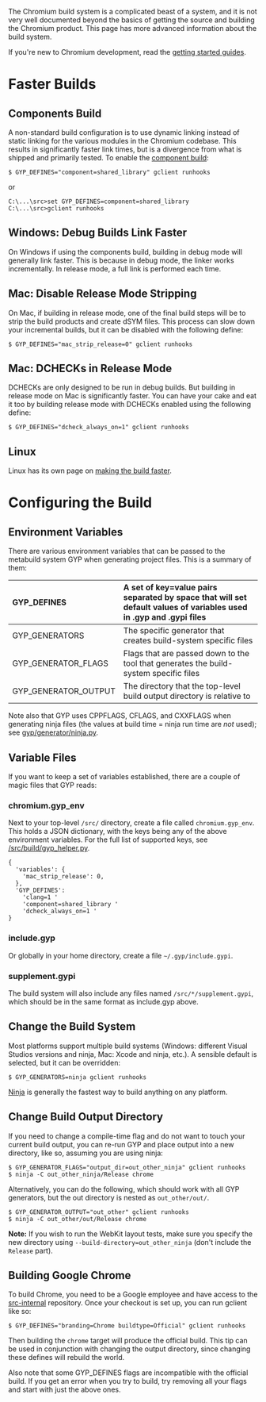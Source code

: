 The Chromium build system is a complicated beast of a system, and it is not very well documented beyond the basics of getting the source and building the Chromium product. This page has more advanced information about the build system.

If you're new to Chromium development, read the [getting started guides](http://dev.chromium.org/developers/how-tos/get-the-code).



# Faster Builds

## Components Build

A non-standard build configuration is to use dynamic linking instead of static linking for the various modules in the Chromium codebase. This results in significantly faster link times, but is a divergence from what is shipped and primarily tested. To enable the [component build](http://www.chromium.org/developers/how-tos/component-build):

```
$ GYP_DEFINES="component=shared_library" gclient runhooks
```

or

```
C:\...\src>set GYP_DEFINES=component=shared_library
C:\...\src>gclient runhooks
```


## Windows: Debug Builds Link Faster

On Windows if using the components build, building in debug mode will generally link faster. This is because in debug mode, the linker works incrementally. In release mode, a full link is performed each time.

## Mac: Disable Release Mode Stripping

On Mac, if building in release mode, one of the final build steps will be to strip the build products and create dSYM files. This process can slow down your incremental builds, but it can be disabled with the following define:

```
$ GYP_DEFINES="mac_strip_release=0" gclient runhooks
```

## Mac: DCHECKs in Release Mode

DCHECKs are only designed to be run in debug builds. But building in release mode on Mac is significantly faster. You can have your cake and eat it too by building release mode with DCHECKs enabled using the following define:

```
$ GYP_DEFINES="dcheck_always_on=1" gclient runhooks
```

## Linux

Linux has its own page on [making the build faster](https://code.google.com/p/chromium/wiki/LinuxFasterBuilds).

# Configuring the Build

## Environment Variables

There are various environment variables that can be passed to the metabuild system GYP when generating project files. This is a summary of them:

| GYP\_DEFINES | A set of key=value pairs separated by space that will set default values of variables used in .gyp and .gypi files |
|:-------------|:-------------------------------------------------------------------------------------------------------------------|
| GYP\_GENERATORS | The specific generator that creates build-system specific files                                                    |
| GYP\_GENERATOR\_FLAGS | Flags that are passed down to the tool that generates the build-system specific files                              |
| GYP\_GENERATOR\_OUTPUT | The directory that the top-level build output directory is relative to                                             |

Note also that GYP uses CPPFLAGS, CFLAGS, and CXXFLAGS when generating ninja files (the values at build time = ninja run time are _not_ used); see [gyp/generator/ninja.py](https://code.google.com/p/chromium/codesearch#chromium/src/tools/gyp/pylib/gyp/generator/ninja.py&q=cxxflags).

## Variable Files

If you want to keep a set of variables established, there are a couple of magic files that GYP reads:

### chromium.gyp\_env

Next to your top-level `/src/` directory, create a file called `chromium.gyp_env`. This holds a JSON dictionary, with the keys being any of the above environment variables. For the full list of supported keys, see [/src/build/gyp\_helper.py](https://code.google.com/p/chromium/codesearch#chromium/src/build/gyp_helper.py&sq=package:chromium&type=cs&q=file:gyp_helper.py%5Cb).

```
{
  'variables': {
    'mac_strip_release': 0,
  },
  'GYP_DEFINES':
    'clang=1 '
    'component=shared_library '
    'dcheck_always_on=1 '
}
```


### include.gyp

Or globally in your home directory, create a file `~/.gyp/include.gypi`.

### supplement.gypi

The build system will also include any files named `/src/*/supplement.gypi`, which should be in the same format as include.gyp above.

## Change the Build System

Most platforms support multiple build systems (Windows: different Visual Studios versions and ninja, Mac: Xcode and ninja, etc.). A sensible default is selected, but it can be overridden:

```
$ GYP_GENERATORS=ninja gclient runhooks
```

[Ninja](https://code.google.com/p/chromium/wiki/NinjaBuild) is generally the fastest way to build anything on any platform.

## Change Build Output Directory

If you need to change a compile-time flag and do not want to touch your current build output, you can re-run GYP and place output into a new directory, like so, assuming you are using ninja:

```
$ GYP_GENERATOR_FLAGS="output_dir=out_other_ninja" gclient runhooks
$ ninja -C out_other_ninja/Release chrome
```

Alternatively, you can do the following, which should work with all GYP generators, but the out directory is nested as `out_other/out/`.

```
$ GYP_GENERATOR_OUTPUT="out_other" gclient runhooks
$ ninja -C out_other/out/Release chrome
```

**Note:** If you wish to run the WebKit layout tests, make sure you specify the new directory using `--build-directory=out_other_ninja` (don't include the `Release` part).

## Building Google Chrome

To build Chrome, you need to be a Google employee and have access to the [src-internal](http://go.ext.google.com/src-internal) repository. Once your checkout is set up, you can run gclient like so:

```
$ GYP_DEFINES="branding=Chrome buildtype=Official" gclient runhooks
```

Then building the `chrome` target will produce the official build. This tip can be used in conjunction with changing the output directory, since changing these defines will rebuild the world.

Also note that some GYP\_DEFINES flags are incompatible with the official build. If you get an error when you try to build, try removing all your flags and start with just the above ones.